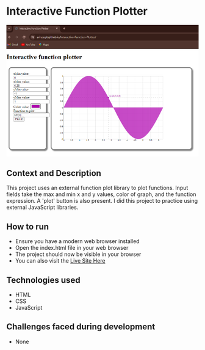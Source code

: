 # Interactive Function Plotter

![](assets/PlotterScreenshot.PNG)

## Context and Description

This project uses an external function plot library to plot functions. Input fields take the max and min x and y values, color of graph, and the function expression. A 'plot' button is also present. I did this project to practice using external JavaScript libraries.

## How to run

- Ensure you have a modern web browser installed
- Open the index.html file in your web browser
- The project should now be visible in your browser
- You can also visit the [Live Site Here](https://arinzegit.github.io/Interactive-Function-Plotter/)

## Technologies used

- HTML
- CSS
- JavaScript

## Challenges faced during development

- None
